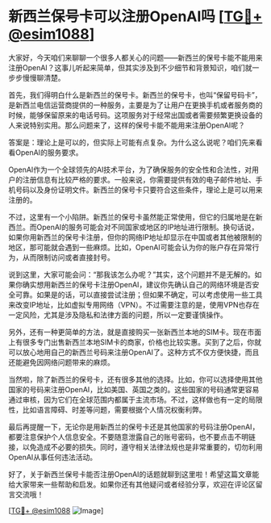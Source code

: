 # 新西兰保号卡可以注册OpenAI吗 [[TG💪+ @esim1088](https://t.me/s/esim1088)]

大家好，今天咱们来聊聊一个很多人都关心的问题——新西兰的保号卡能不能用来注册OpenAI？这事儿听起来简单，但其实涉及到不少细节和背景知识，咱们就一步步慢慢聊清楚。

首先，我们得明白什么是新西兰的保号卡。新西兰的保号卡，也叫“保留号码卡”，是新西兰电信运营商提供的一种服务，主要是为了让用户在更换手机或者服务商的时候，能够保留原来的电话号码。这项服务对于经常出国或者需要频繁更换设备的人来说特别实用。那么问题来了，这样的保号卡能不能用来注册OpenAI呢？

答案是：理论上是可以的，但实际上可能有点复杂。为什么这么说呢？咱们先来看看OpenAI的服务要求。

OpenAI作为一个全球领先的AI技术平台，为了确保服务的安全性和合法性，对用户的注册信息有比较严格的要求。一般来说，你需要提供有效的电子邮件地址、手机号码以及身份证明文件。新西兰的保号卡只要符合这些条件，理论上是可以用来注册的。

不过，这里有一个小陷阱。新西兰的保号卡虽然能正常使用，但它的归属地是在新西兰。而OpenAI的服务可能会对不同国家或地区的IP地址进行限制。换句话说，如果你用新西兰的保号卡注册，但你的网络IP地址却显示在中国或者其他被限制的地区，那可能就会遇到一些麻烦。比如，OpenAI可能会认为你的账户存在异常行为，从而限制访问或者直接封号。

说到这里，大家可能会问：“那我该怎么办呢？”其实，这个问题并不是无解的。如果你确实想用新西兰的保号卡注册OpenAI，建议你先确认自己的网络环境是否安全可靠。如果是的话，可以直接尝试注册；但如果不确定，可以考虑使用一些工具来改变IP地址，比如虚拟专用网络（VPN）。不过需要注意的是，使用VPN也存在一定风险，尤其是涉及隐私和法律方面的问题，所以一定要谨慎操作。

另外，还有一种更简单的方法，就是直接购买一张新西兰本地的SIM卡。现在市面上有很多专门出售新西兰本地SIM卡的商家，价格也比较实惠。买到了之后，你就可以放心地用自己的新西兰号码来注册OpenAI了。这种方式不仅方便快捷，而且还能避免因网络问题带来的麻烦。

当然啦，除了新西兰的保号卡，还有很多其他的选择。比如，你可以选择使用其他国家的号码来注册OpenAI，比如美国、英国之类的。这些国家的号码通常更容易通过审核，因为它们在全球范围内都属于主流市场。不过，这样做也有一定的局限性，比如语言障碍、时差等问题，需要根据个人情况权衡利弊。

最后再提醒一下，无论你是用新西兰的保号卡还是其他国家的号码注册OpenAI，都要注意保护个人信息安全。不要随意泄露自己的账号密码，也不要点击不明链接，以免造成不必要的损失。同时，遵守相关法律法规也是非常重要的，切勿利用OpenAI从事任何违法活动。

好了，关于新西兰保号卡能否注册OpenAI的话题就聊到这里啦！希望这篇文章能给大家带来一些帮助和启发。如果你还有其他疑问或者经验分享，欢迎在评论区留言交流哦！

[[TG💪+ @esim1088](https://t.me/s/esim1088) ![Image](https://i.postimg.cc/4NQfJmqS/Snipaste-2025-05-13-00-14-12.png)]